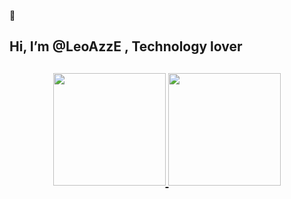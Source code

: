 👋 <h2> Hi, I’m @LeoAzzE , Technology lover<h2/>


<div align="center">  
  <a href="https://github.com/LeoAzzE">
  <img height="180em" src="https://github-readme-stats.vercel.app/api?username=LeoAzzE&show_icons=true&theme=chartreuse-dark&include_all_commits=true&count_private=true"/>
  <img height="180em" src="https://github-readme-stats.vercel.app/api/top-langs/?username=LeoAzzE&layout=compact&langs_count=7&theme=chartreuse-dark"/>
</div>


